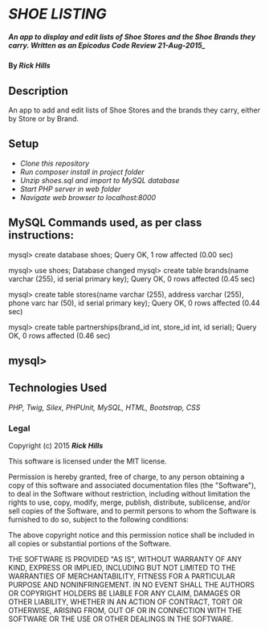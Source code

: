 # _SHOE LISTING_

##### An app to display and edit lists of Shoe Stores and the Shoe Brands they carry. Written as an Epicodus Code Review 21-Aug-2015_

#### By _**Rick Hills**_

## Description

An app to add and edit lists of Shoe Stores and the brands they carry, either by Store or by Brand.   

## Setup

* _Clone this repository_
* _Run composer install in project folder_
* _Unzip shoes.sql and import to MySQL database_
* _Start PHP server in web folder_
* _Navigate web browser to localhost:8000_

MySQL Commands used, as per class instructions:
-------------------------------------------------------------------------------
mysql> create database shoes;
Query OK, 1 row affected (0.00 sec)

mysql> use shoes;
Database changed
mysql> create table brands(name varchar (255), id serial primary key);
Query OK, 0 rows affected (0.45 sec)

mysql> create table stores(name varchar (255), address varchar (255), phone varc
har (50), id serial primary key);
Query OK, 0 rows affected (0.44 sec)

mysql> create table partnerships(brand_id int, store_id int, id serial);
Query OK, 0 rows affected (0.46 sec)

mysql>
-------------------------------------------------------------------------------

## Technologies Used

_PHP, Twig, Silex, PHPUnit, MySQL, HTML, Bootstrap, CSS_

### Legal

Copyright (c) 2015 **_Rick Hills_**

This software is licensed under the MIT license.

Permission is hereby granted, free of charge, to any person obtaining a copy
of this software and associated documentation files (the "Software"), to deal
in the Software without restriction, including without limitation the rights
to use, copy, modify, merge, publish, distribute, sublicense, and/or sell
copies of the Software, and to permit persons to whom the Software is
furnished to do so, subject to the following conditions:

The above copyright notice and this permission notice shall be included in
all copies or substantial portions of the Software.

THE SOFTWARE IS PROVIDED "AS IS", WITHOUT WARRANTY OF ANY KIND, EXPRESS OR
IMPLIED, INCLUDING BUT NOT LIMITED TO THE WARRANTIES OF MERCHANTABILITY,
FITNESS FOR A PARTICULAR PURPOSE AND NONINFRINGEMENT. IN NO EVENT SHALL THE
AUTHORS OR COPYRIGHT HOLDERS BE LIABLE FOR ANY CLAIM, DAMAGES OR OTHER
LIABILITY, WHETHER IN AN ACTION OF CONTRACT, TORT OR OTHERWISE, ARISING FROM,
OUT OF OR IN CONNECTION WITH THE SOFTWARE OR THE USE OR OTHER DEALINGS IN
THE SOFTWARE.

